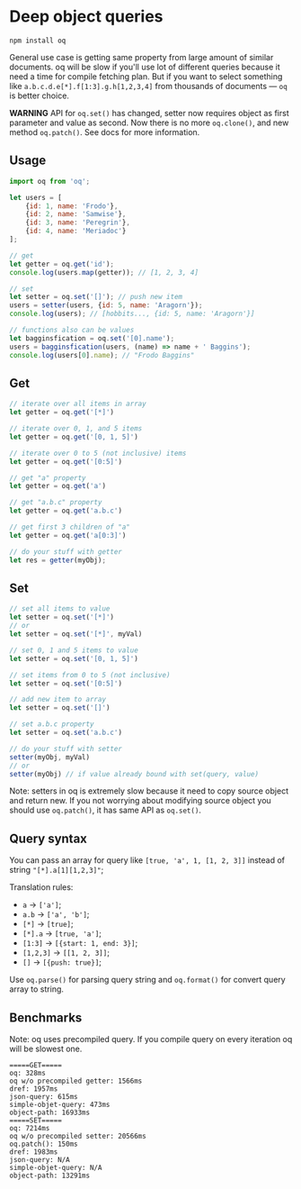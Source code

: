 # Deep object queries

```
npm install oq
```

General use case is getting same property from large amount of similar documents.
oq will be slow if you'll use lot of different queries because it need a time for compile fetching plan.
But if you want to select something like `a.b.c.d.e[*].f[1:3].g.h[1,2,3,4]` from thousands of documents — `oq` is better choice.

**WARNING** API for `oq.set()` has changed, setter now requires object as first parameter and value as second. Now there is no more `oq.clone()`, and new method `oq.patch()`. See docs for more information.

Usage
-----

```js
import oq from 'oq';

let users = [
    {id: 1, name: 'Frodo'},
    {id: 2, name: 'Samwise'},
    {id: 3, name: 'Peregrin'},
    {id: 4, name: 'Meriadoc'}
];

// get
let getter = oq.get('id');
console.log(users.map(getter)); // [1, 2, 3, 4]

// set
let setter = oq.set('[]'); // push new item
users = setter(users, {id: 5, name: 'Aragorn'});
console.log(users); // [hobbits..., {id: 5, name: 'Aragorn'}]

// functions also can be values
let bagginsfication = oq.set('[0].name');
users = bagginsfication(users, (name) => name + ' Baggins');
console.log(users[0].name); // "Frodo Baggins"
```

Get
---

```js
// iterate over all items in array
let getter = oq.get('[*]')

// iterate over 0, 1, and 5 items
let getter = oq.get('[0, 1, 5]')

// iterate over 0 to 5 (not inclusive) items
let getter = oq.get('[0:5]')

// get "a" property
let getter = oq.get('a')

// get "a.b.c" property
let getter = oq.get('a.b.c')

// get first 3 children of "a"
let getter = oq.get('a[0:3]')

// do your stuff with getter
let res = getter(myObj);
```

Set
---

```js
// set all items to value
let setter = oq.set('[*]')
// or
let setter = oq.set('[*]', myVal)

// set 0, 1 and 5 items to value
let setter = oq.set('[0, 1, 5]')

// set items from 0 to 5 (not inclusive)
let setter = oq.set('[0:5]')

// add new item to array
let setter = oq.set('[]')

// set a.b.c property
let setter = oq.set('a.b.c')

// do your stuff with setter
setter(myObj, myVal)
// or
setter(myObj) // if value already bound with set(query, value)
```

Note: setters in oq is extremely slow because it need to copy source object and return new. If you not worrying about modifying source object you should use `oq.patch()`, it has same API as `oq.set()`.


Query syntax
------------

You can pass an array for query like `[true, 'a', 1, [1, 2, 3]]` instead of string `"[*].a[1][1,2,3]"`;

Translation rules:

* `a` → `['a']`;
* `a.b` → `['a', 'b']`;
* `[*]` → `[true]`;
* `[*].a` → `[true, 'a']`;
* `[1:3]` → `[{start: 1, end: 3}]`;
* `[1,2,3]` → `[[1, 2, 3]]`;
* `[]` → `[{push: true}]`;

Use `oq.parse()` for parsing query string and `oq.format()` for convert query array to string.

Benchmarks
----------

Note: oq uses precompiled query. If you compile query on every iteration oq will be slowest one.

```
=====GET=====
oq: 328ms
oq w/o precompiled getter: 1566ms
dref: 1957ms
json-query: 615ms
simple-objet-query: 473ms
object-path: 16933ms
=====SET=====
oq: 7214ms
oq w/o precompiled setter: 20566ms
oq.patch(): 150ms
dref: 1983ms
json-query: N/A
simple-objet-query: N/A
object-path: 13291ms
```
